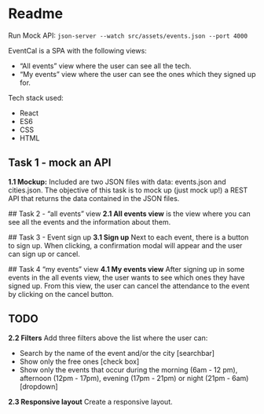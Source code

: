 # Readme

Run Mock API: `json-server --watch src/assets/events.json --port 4000`


EventCal is a SPA with the following views:
* “All events” view where the user can see all the tech.
* “My events” view where the user can see the ones which they signed up for.

Tech stack used:
* React
* ES6
* CSS
* HTML

## Task 1 - mock an API
**1.1 Mockup:** Included are two JSON files with data: events.json and cities.json. The objective of this task is to mock up (just mock up!) a REST API that returns the data contained in the JSON files.

## Task 2 - “all events” view
**2.1 All events view** is the view where you can see all the events and the information about them.

## Task 3 - Event sign up
**3.1 Sign up** Next to each event, there is a button to sign up. When clicking, a
confirmation modal will appear and the user can sign up or cancel. 

## Task 4 “my events” view
**4.1 My events view** After signing up in some events in the all events view,
the user wants to see which ones they have signed up. From this view, the user can cancel
the attendance to the event by clicking on the cancel button.

## TODO
**2.2 Filters** Add three filters above the list where the user can:
 - Search by the name of the event and/or the city [searchbar]
 - Show only the free ones [check box]
 - Show only the events that occur during the morning (6am - 12 pm), afternoon (12pm - 17pm), evening (17pm - 21pm) or night (21pm - 6am) [dropdown]

**2.3 Responsive layout** Create a responsive layout.